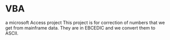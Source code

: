 # VBA
a microsoft Access project
This project is for correction of numbers that we get from mainframe data. They are in EBCEDIC and we convert them to ASCII.
